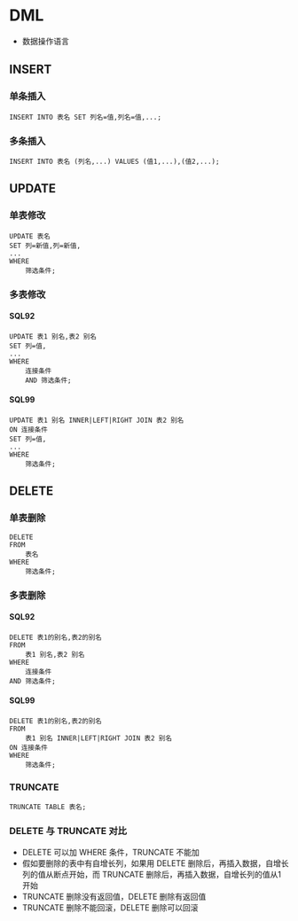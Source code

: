 # DML

- 数据操作语言

## INSERT

### 单条插入

```mysql
INSERT INTO 表名 SET 列名=值,列名=值,...;
```

### 多条插入

```mysql
INSERT INTO 表名 (列名,...) VALUES (值1,...),(值2,...);
```

## UPDATE

### 单表修改

```mysql
UPDATE 表名 
SET 列=新值,列=新值,
...
WHERE
	筛选条件;
```

### 多表修改

#### SQL92

```mysql
UPDATE 表1 别名,表2 别名 
SET 列=值,
...
WHERE
	连接条件 
	AND 筛选条件;
```

#### SQL99

```mysql
UPDATE 表1 别名 INNER|LEFT|RIGHT JOIN 表2 别名 
ON 连接条件 
SET 列=值,
...
WHERE
	筛选条件;
```

## DELETE

### 单表删除

```mysql
DELETE 
FROM
	表名 
WHERE
	筛选条件;
```

### 多表删除

#### SQL92

```mysql
DELETE 表1的别名,表2的别名 
FROM
	表1 别名,表2 别名 
WHERE
	连接条件 
AND 筛选条件;
```

#### SQL99

```mysql
DELETE 表1的别名,表2的别名 
FROM
	表1 别名 INNER|LEFT|RIGHT JOIN 表2 别名 
ON 连接条件 
WHERE
	筛选条件;
```

### TRUNCATE

```mysql
TRUNCATE TABLE 表名;
```

### DELETE 与 TRUNCATE 对比

- DELETE 可以加 WHERE 条件，TRUNCATE 不能加
- 假如要删除的表中有自增长列，如果用 DELETE 删除后，再插入数据，自增长列的值从断点开始，而 TRUNCATE 删除后，再插入数据，自增长列的值从1开始
- TRUNCATE 删除没有返回值，DELETE 删除有返回值
- TRUNCATE 删除不能回滚，DELETE 删除可以回滚

